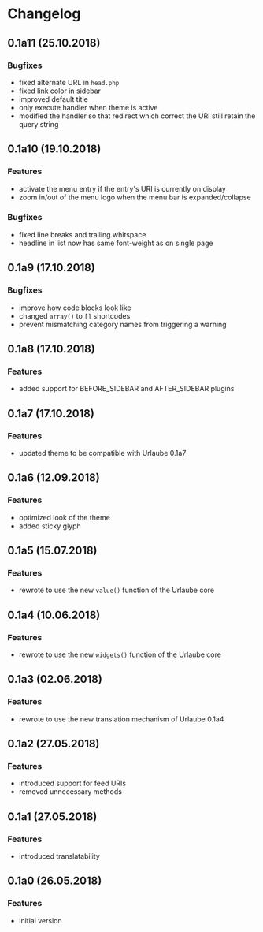 # Changelog

## 0.1a11 (25.10.2018)
### Bugfixes
* fixed alternate URL in `head.php`
* fixed link color in sidebar
* improved default title
* only execute handler when theme is active
* modified the handler so that redirect which correct the URI still retain the query string

## 0.1a10 (19.10.2018)
### Features
* activate the menu entry if the entry's URI is currently on display
* zoom in/out of the menu logo when the menu bar is expanded/collapse

### Bugfixes
* fixed line breaks and trailing whitspace
* headline in list now has same font-weight as on single page

## 0.1a9 (17.10.2018)
### Bugfixes
* improve how code blocks look like
* changed `array()` to `[]` shortcodes
* prevent mismatching category names from triggering a warning

## 0.1a8 (17.10.2018)
### Features
* added support for BEFORE_SIDEBAR and AFTER_SIDEBAR plugins

## 0.1a7 (17.10.2018)
### Features
* updated theme to be compatible with Urlaube 0.1a7

## 0.1a6 (12.09.2018)
### Features
* optimized look of the theme
* added sticky glyph

## 0.1a5 (15.07.2018)
### Features
* rewrote to use the new `value()` function of the Urlaube core

## 0.1a4 (10.06.2018)
### Features
* rewrote to use the new `widgets()` function of the Urlaube core

## 0.1a3 (02.06.2018)
### Features
* rewrote to use the new translation mechanism of Urlaube 0.1a4

## 0.1a2 (27.05.2018)
### Features
* introduced support for feed URIs
* removed unnecessary methods

## 0.1a1 (27.05.2018)
### Features
* introduced translatability

## 0.1a0 (26.05.2018)
### Features
* initial version
